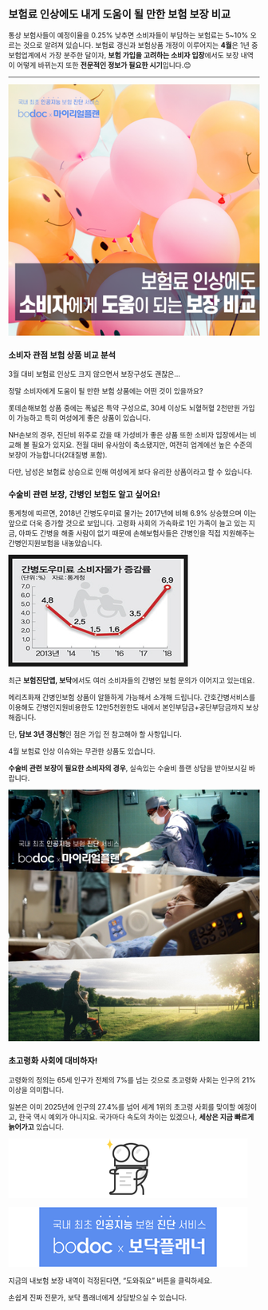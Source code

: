 ## **보험료 인상에도 내게 도움이 될 만한 보험 보장 비교**

통상 보험사들이 예정이율을 0.25% 낮추면 소비자들이 부담하는 보험료는 5~10% 오르는 것으로 알려져 있습니다. 보험료 갱신과 보험상품 개정이 이루어지는 **4월**은 1년 중 보험업계에서 가장 분주한 달이자, **보험 가입을 고려하는 소비자 입장**에서도 보장 내역이 어떻게 바뀌는지 또한 **전문적인 정보가 필요한 시기**입니다.😊

---------------------------------------

![alt img](https://raw.githubusercontent.com/aijinet/doctor-contents/master/contents/202004/200427/200427_보험료인상_도움보험1.png)

### **소비자 관점 보험 상품 비교 분석**

3월 대비 보험료 인상도 크지 않으면서 보장구성도 괜찮은...

정말 소비자에게 도움이 될 만한 보험 상품에는 어떤 것이 있을까요?

롯데손해보험 상품 중에는 폭넓은 특약 구성으로, 30세 이상도 뇌혈허혈 2천만원 가입이 가능하고 특히 여성에게 좋은 상품이 있습니다.

NH손보의 경우, 진단비 위주로 갔을 때 가성비가 좋은 상품 또한 소비자 입장에서는 비교해 볼 필요가 있지요. 전월 대비 유사암이 축소됐지만, 여전히 업계에선 높은 수준의 보장이 가능합니다(2대질병 포함).

다만, 남성은 보험료 상승으로 인해 여성에게 보다 유리한 상품이라고 할 수 있습니다.

### **수술비 관련 보장, 간병인 보험도 알고 싶어요!**

통계청에 따르면, 2018년 간병도우미료 물가는 2017년에 비해 6.9% 상승했으며 이는 앞으로 더욱 증가할 것으로 보입니다. 고령화 사회의 가속화로 1인 가족이 늘고 있는 지금, 아파도 간병을 해줄 사람이 없기 때문에 손해보험사들은 간병인을 직접 지원해주는 간병인지원보험을 내놓았습니다.

![alt img](https://raw.githubusercontent.com/aijinet/doctor-contents/master/contents/202004/200427/200427_보험료인상_도움보험3.png)

최근 **보험진단앱, 보닥**에서도 여러 소비자들의 간병인 보험 문의가 이어지고 있는데요.

메리츠화재 간병인보험 상품이 알뜰하게 가능해서 소개해 드립니다. 간호간병서비스를 이용해도 간병인지원비용한도 12만5천원한도 내에서 본인부담금+공단부담금까지 보상해줍니다.

단, **담보 3년 갱신형**인 점은 가입 전 참고해야 할 사항입니다.

4월 보험료 인상 이슈와는 무관한 상품도 있습니다.

**수술비 관련 보장이 필요한 소비자의 경우**, 실속있는 수술비 플랜 상담을 받아보시길 바랍니다.

![alt img](https://raw.githubusercontent.com/aijinet/doctor-contents/master/contents/202004/200427/200427_보험료인상_도움보험2.jpg)

### **초고령화 사회에 대비하자!**

고령화의 정의는 65세 인구가 전체의 7%를 넘는 것으로 초고령화 사회는 인구의 21% 이상을 의미합니다.

일본은 이미 2025년에 인구의 27.4%를 넘어 세계 1위의 초고령 사회를 맞이할 예정이고, 한국 역시 예외가 아니지요. 국가마다 속도의 차이는 있겠으나, **세상은 지금 빠르게 늙어가고** 있습니다.

![alt img](https://raw.githubusercontent.com/aijinet/doctor-contents/master/contents/common/bodoc-doc.png)

![alt img](https://raw.githubusercontent.com/aijinet/doctor-contents/master/contents/common/bodoc-card.png)

지금의 내보험 보장 내역이 걱정된다면, “도와줘요” 버튼을 클릭하세요.

손쉽게 진짜 전문가, 보닥 플래너에게 상담받으실 수 있습니다.